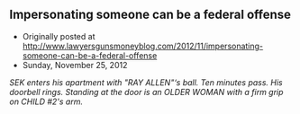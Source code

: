 ## Impersonating someone can be a federal offense

 * Originally posted at http://www.lawyersgunsmoneyblog.com/2012/11/impersonating-someone-can-be-a-federal-offense
 * Sunday, November 25, 2012

_SEK enters his apartment with "RAY ALLEN"‘s ball. Ten minutes pass. His doorbell rings. Standing at the door is an OLDER WOMAN with a firm grip on CHILD #2's arm._